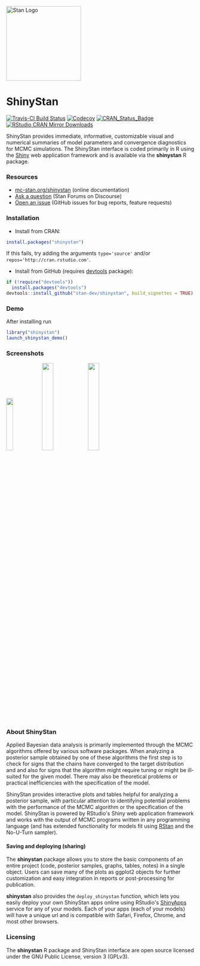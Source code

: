 <a href="http://mc-stan.org">
<img src="https://raw.githubusercontent.com/stan-dev/logos/master/logo.png" width=200 alt="Stan Logo"/>
</a>

# ShinyStan

[![Travis-CI Build Status](https://travis-ci.org/stan-dev/shinystan.svg?branch=develop)](https://travis-ci.org/stan-dev/shinystan)
[![Codecov](http://codecov.io/gh/stan-dev/shinystan/branch/master/graph/badge.svg)](https://codecov.io/gh/stan-dev/shinystan)
[![CRAN_Status_Badge](http://www.r-pkg.org/badges/version/shinystan?color=blue)](http://cran.r-project.org/web/packages/shinystan)
[![RStudio CRAN Mirror Downloads](http://cranlogs.r-pkg.org/badges/grand-total/shinystan?color=blue)](http://cran.rstudio.com/package=shinystan)

ShinyStan provides immediate, informative, customizable visual and
numerical summaries of model parameters and convergence diagnostics for
MCMC simulations. The ShinyStan interface is coded primarily in R using
the [Shiny](http://shiny.rstudio.com) web application framework and is
available via the **shinystan** R package.

### Resources

* [mc-stan.org/shinystan](http://mc-stan.org/shinystan) (online documentation)
* [Ask a question](http://discourse.mc-stan.org) (Stan Forums on Discourse)
* [Open an issue](https://github.com/stan-dev/shinystan/issues) (GitHub issues for bug reports, feature requests)

### Installation

* Install from CRAN:

```r
install.packages("shinystan")
```

If this fails, try adding the arguments `type='source'` and/or `repos='http://cran.rstudio.com'`.

* Install from GitHub (requires [devtools](https://github.com/hadley/devtools) package):

```r
if (!require("devtools"))
  install.packages("devtools")
devtools::install_github("stan-dev/shinystan", build_vignettes = TRUE)
```

### Demo

After installing run

```r
library("shinystan")
launch_shinystan_demo()
```

### Screenshots

<img src=https://github.com/stan-dev/shinystan/blob/develop/images/home.png width=19% /><img src=https://github.com/stan-dev/shinystan/blob/develop/images/explore.png width=24.5% /><img src=https://github.com/stan-dev/shinystan/blob/develop/images/diagnose.png width=24.5% />

### About ShinyStan

Applied Bayesian data analysis is primarily implemented through the MCMC
algorithms offered by various software packages. When analyzing a posterior sample
obtained by one of these algorithms the first step is to check for signs that
the chains have converged to the target distribution and and also for signs that
the algorithm might require tuning or might be ill-suited for the given model.
There may also be theoretical problems or practical inefficiencies with the
specification of the model.

ShinyStan provides interactive plots and tables helpful for analyzing a
posterior sample, with particular attention to identifying potential problems
with the performance of the MCMC algorithm or the specification of the model.
ShinyStan is powered by RStudio's Shiny web application framework and works with
the output of MCMC programs written in any programming language (and has extended
functionality for models fit using [RStan](http://mc-stan.org/interfaces/rstan.html)
and the No-U-Turn sampler).

#### Saving and deploying (sharing)

The **shinystan** package allows you to store the basic components of an entire
project (code, posterior samples, graphs, tables, notes) in a single object.
Users can save many of the plots as ggplot2 objects for further customization
and easy integration in reports or post-processing for publication.

**shinystan** also provides the `deploy_shinystan` function,
which lets you easily deploy your own ShinyStan apps online using RStudio's
[ShinyApps](https://www.shinyapps.io) service for any of
your models. Each of your apps (each of your models) will have a unique url
and is compatible with Safari, Firefox, Chrome, and most other browsers.


### Licensing

The **shinystan** R package and ShinyStan interface are open source licensed under
the GNU Public License, version 3 (GPLv3).
